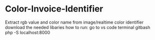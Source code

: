 # Color-Invoice-Identifier
Extract rgb value and color name from image/realtime color identifier
download the needed libaries
how to run:
go to vs code terminal 
gitbash
php -S localhost:8000
